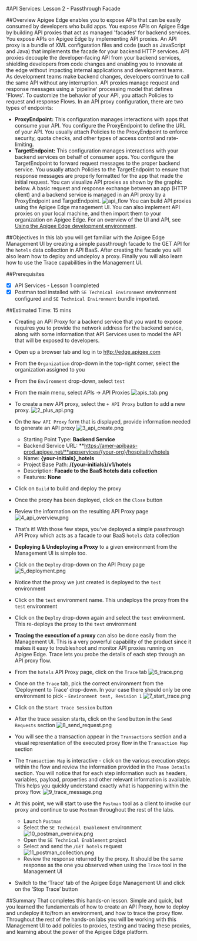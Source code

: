 #API Services: Lesson 2 - Passthrough Facade

##Overview
Apigee Edge enables you to expose APIs that can be easily consumed by developers who build apps. You expose APIs on Apigee Edge by building API proxies that act as managed 'facades' for backend services. 
You expose APIs on Apigee Edge by implementing API proxies. An API proxy is a bundle of XML configuration files and code (such as JavaScript and Java) that implements the facade for your backend HTTP services. API proxies decouple the developer-facing API from your backend services, shielding developers from code changes and enabling you to innovate at the edge without impacting internal applications and development teams. As development teams make backend changes, developers continue to call the same API without any interruption.
API proxies manage request and response messages using a 'pipeline' processing model that defines 'Flows'. To customize the behavior of your API, you attach Policies to request and response Flows. 
In an API proxy configuration, there are two types of endpoints: 
* **ProxyEndpoint:** This configuration manages interactions with apps that consume your API. You configure the ProxyEndpoint to define the URL of your API. You usually attach Policies to the ProxyEndpoint to enforce security, quota checks, and other types of access control and rate-limiting.
* **TargetEndpoint:** This configuration manages interactions with your backend services on behalf of consumer apps. You configure the TargetEndpoint to forward request messages to the proper backend service. You usually attach Policies to the TargetEndpoint to ensure that response messages are properly formatted for the app that made the initial request.
You can visualize API proxies as shown by the graphic below. A basic request and response exchange between an app (HTTP client) and a backend service is managed in an API proxy by a ProxyEndpoint and TargetEndpoint. 
![api_flow](./images/1_api_flow.png)
You can build API proxies using the Apigee Edge management UI. You can also implement API proxies on your local machine, and then import them to your organization on Apigee Edge. For an overview of the UI and API, see [Using the Apigee Edge development environment](http://apigee.com/docs/api-services/content/using-apigee-edge-development-environment).

##Objectives
In this lab you will get familiar with the Apigee Edge Management UI by creating a simple passthrough facade to the GET API for the `hotels` data collection in API BaaS. After creating the facade you will also learn how to deploy and undeploy a proxy. Finally you will also learn how to use the Trace capabilities in the Management UI.

##Prerequisites
- [x] API Services - Lesson 1 completed
- [x] Postman tool installed with `SE Technical Environment` environment configured and `SE Technical Environment` bundle imported.

##Estimated Time: 15 mins

- Creating an API Proxy for a backend service that you want to expose requires you to provide the network address for the backend service, along with some information that API Services uses to model the API that will be exposed to developers.
 - Open up a browser tab and log in to http://edge.apigee.com
 - From the `Organization` drop-down in the top-right corner, select the organization assigned to you
 - From the `Environment` drop-down, select `test`
 - From the main menu, select APIs → API Proxies
    ![apis_tab.png](./images/2_apis_tab.png)
 - To create a new API proxy, select the `+ API Proxy` button to add a new proxy.
 	![2_plus_api.png](./images/2_plus_api.png)
 - On the `New API Proxy` form that is displayed, provide information needed to generate an API proxy
 	![3_api_create.png](./images/3_api_create.png)
	
	- Starting Point Type: **Backend Service**
	- Backend Service URL: **https://amer-apibaas-prod.apigee.net/**appservices/{your-org}/hospitality/hotels
	- Name: **{your-initials}_hotels**
	- Project Base Path: **/{your-initials}/v1/hotels**
	- Description: **Facade to the BaaS hotels data collection**
	- Features: **None**
	
 - Click on `Build` to build and deploy the proxy
 - Once the proxy has been deployed, click on the `Close` button
 - Review the information on the resulting API Proxy page
 	![4_api_overview.png](./images/4_api_overview.png)
 - That’s it! With those few steps, you’ve deployed a simple passthrough API Proxy which acts as a facade to our BaaS `hotels` data collection
- **Deploying & Undeploying a Proxy** to a given environment from the Management UI is simple too.
 - Click on the `Deploy` drop-down on the API Proxy page
 	![5_deployment.png](./images/5_deployment.png)
 - Notice that the proxy we just created is deployed to the `test` environment
 - Click on the `test` environment name. This undeploys the proxy from the `test` environment
 - Click on the `Deploy` drop-down again and select the `test` environment. This re-deploys the proxy to the `test` environment
- **Tracing the execution of a proxy** can also be done easily from the Management UI. This is a very powerful capability of the product since it makes it easy to troubleshoot and monitor API proxies running on Apigee Edge. Trace lets you probe the details of each step through an API proxy flow. 
 - From the `hotels` API Proxy page, click on the `Trace` tab
 	![6_trace.png](./images/6_trace.png)
 - Once on the `Trace` tab, pick the correct environment from the ‘Deployment to Trace’ drop-down. In your case there should only be one environment to pick - `Environment test, Revision 1`
 	![7_start_trace.png](./images/7_start_trace.png)
 - Click on the `Start Trace Session` button
 - After the trace session starts, click on the `Send` button in the `Send Requests` section
 	![8_send_request.png](./images/8_send_request.png)
 - You will see the a transaction appear in the `Transactions` section and a visual representation of the executed proxy flow in the `Transaction Map` section
 - The `Transaction Map` is interactive - click on the various execution steps within the flow and review the information provided in the `Phase Details` section. You will notice that for each step information such as headers, variables, payload, properties and other relevant information is available. This helps you quickly understand exactly what is happening within the proxy flow.
 	![9_trace_message.png](./images/9_trace_message.png)
 - At this point, we will start to use the `Postman` tool as a client to invoke our proxy and continue to use `Postman` throughout the rest of the labs. 
    - Launch `Postman`
    - Select the `SE Technical Enablement` environment
   	![10_postman_overview.png](./images/10_postman_overview.png)
    - Open the `SE Technical Enablement` project
    - Select and send the `/GET hotels` request
   	![11_postman_collection.png](./images/11_postman_collection.png)
    - Review the response returned by the proxy. It should be the same response as the one you observed when using the `Trace` tool in the Management UI

 - Switch to the ‘Trace’ tab of the Apigee Edge Management UI and click on the ‘Stop Trace’ button

##Summary
That completes this hands-on lesson. Simple and quick, but you learned the fundamentals of how to create an API Proxy, how to deploy and undeploy it to/from an environment, and how to trace the proxy flow. Throughout the rest of the hands-on labs you will be working with this Management UI to add policies to proxies, testing and tracing these proxies, and learning about the power of the Apigee Edge platform.
